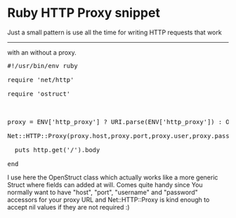 # Ruby HTTP Proxy snippet

Just a small pattern is use all the time for writing HTTP requests that work

-------------------------------

with an without a proxy. 



<pre class="code">#!/usr/bin/env ruby

require &apos;net/http&apos;

require &apos;ostruct&apos;



proxy = ENV[&apos;http_proxy&apos;] ? URI.parse(ENV[&apos;http_proxy&apos;]) : OpenStruct.new

Net::HTTP::Proxy(proxy.host,proxy.port,proxy.user,proxy.password).start(&apos;www.apple.com&apos;) do |http|

  puts http.get(&apos;/&apos;).body

end</pre>



I use here the OpenStruct class which actually works like a more generic Struct where fields can added at will. Comes quite handy since You normally want to have "host", "port", "username" and "password" accessors for your proxy URL and Net::HTTP::Proxy is kind enough to accept nil values if they are not required :)